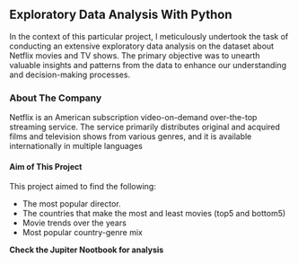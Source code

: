 ## Exploratory Data Analysis With Python
In the context of this particular project, I meticulously undertook the task of conducting an extensive exploratory data analysis on the dataset about Netflix movies and TV shows. The primary objective was to unearth valuable insights and patterns from the data to enhance our understanding and decision-making processes.

### About The Company
Netflix is an American subscription video-on-demand over-the-top streaming service. The service primarily distributes original and acquired films and television shows from various genres, and it is available internationally in multiple languages

#### Aim of This Project
This project aimed to find the following: 
- The most popular director.
- The countries that make the most and least movies (top5 and bottom5)
- Movie trends over the years
- Most popular country-genre mix

__**Check the Jupiter Nootbook for analysis**__

